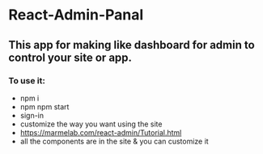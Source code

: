 # React-Admin-Panal

## This app for making like dashboard for admin to control your site or app.

### To use it:

- npm i
- npm npm start
- sign-in
- customize the way you want using the site
- https://marmelab.com/react-admin/Tutorial.html
- all the components are in the site & you can customize it
